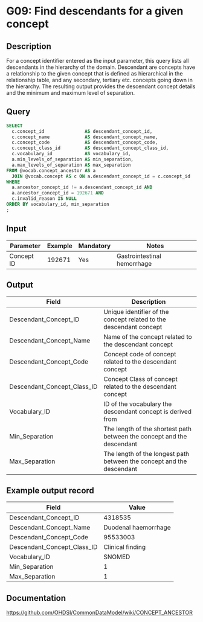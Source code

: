 <!---
Group:general
Name:G09 Find descendants for a given concept
Author:Patrick Ryan
CDM Version: 5.3
-->

# G09: Find descendants for a given concept

## Description
For a concept identifier entered as the input parameter, this query lists all descendants in the hierarchy of the domain. Descendant are concepts have a relationship to the given concept that is defined as hierarchical in the relationship table, and any secondary, tertiary etc. concepts going down in the hierarchy. The resulting output provides the descendant concept details and the minimum and maximum level of separation.

## Query
```sql
SELECT
  c.concept_id               AS descendant_concept_id,
  c.concept_name             AS descendant_concept_name,
  c.concept_code             AS descendant_concept_code,
  c.concept_class_id         AS descendant_concept_class_id,
  c.vocabulary_id            AS vocabulary_id,
  a.min_levels_of_separation AS min_separation,
  a.max_levels_of_separation AS max_separation
FROM @vocab.concept_ancestor AS a
  JOIN @vocab.concept AS c ON a.descendant_concept_id = c.concept_id
WHERE 
  a.ancestor_concept_id != a.descendant_concept_id AND 
  a.ancestor_concept_id = 192671 AND 
  c.invalid_reason IS NULL
ORDER BY vocabulary_id, min_separation
;
```

## Input

| Parameter |  Example |  Mandatory |  Notes |
| --- | --- | --- | --- |
|  Concept ID |  192671 |  Yes | Gastrointestinal hemorrhage |

## Output

| Field | Description |
| --- | --- |
| Descendant_Concept_ID | Unique identifier of the concept related to the descendant concept |
| Descendant_Concept_Name | Name of the concept related to the descendant concept |
| Descendant_Concept_Code | Concept code of concept related to the descendant concept |
| Descendant_Concept_Class_ID | Concept Class of concept related to the descendant concept |
| Vocabulary_ID | ID of the vocabulary the descendant concept is derived from |
| Min_Separation | The length of the shortest path between the concept and the descendant |
| Max_Separation | The length of the longest path between the concept and the descendant |

## Example output record

| Field | Value |
| --- | --- |
| Descendant_Concept_ID | 4318535 |
| Descendant_Concept_Name | Duodenal haemorrhage |
| Descendant_Concept_Code | 95533003 |
| Descendant_Concept_Class_ID | Clinical finding |
| Vocabulary_ID | SNOMED |
| Min_Separation | 1 |
| Max_Separation | 1 |

## Documentation
https://github.com/OHDSI/CommonDataModel/wiki/CONCEPT_ANCESTOR
